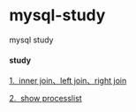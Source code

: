 # mysql-study
mysql study

#### study

[1.&nbsp; inner join、left join、right join](./join.md)

[2.&nbsp; show processlist](./show_processlist.md)
